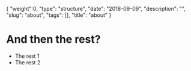 {
   "weight":0,
   "type": "structure",
   "date": "2018-09-09",
   "description": "",
   "slug": "about",
   "tags": [],
   "title": "about"
}

# And then the rest?
* The rest 1
* The rest 2